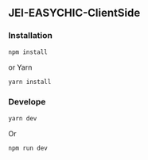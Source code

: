 ## JEI-EASYCHIC-ClientSide

### Installation

```bash
npm install
```

or Yarn

```bash
yarn install
```

### Develope

```bash
yarn dev
```

Or

```bash
npm run dev
```
